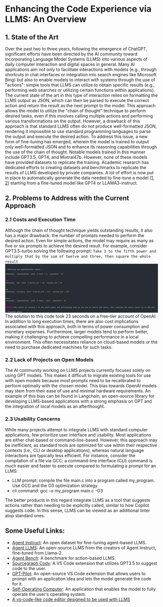# Enhancing the Code Experience via LLMS: An Overview

## 1. State of the Art

Over the past two to three years, following the emergence of ChatGPT, significant efforts have been directed by the AI community toward incorporating Language Model Systems (LLMS) into various aspects of daily computer interaction and digital spaces in general. Many AI applications aim not only to facilitate interactions with models (e.g., through shortcuts in chat interfaces or integration into search engines like Microsoft Bing) but also to enable models to interact with systems through the use of "actions": simple tools that LLMS can utilize to obtain specific results (e.g., performing web searches or utilizing certain functions within applications). The current state of the art in this type of interaction relies on formatting the LLMS output as JSON, which can then be parsed to execute the correct action and return the result as the next prompt to the model. This approach allows the model to utilize the "chain of thought" technique to perform desired tasks, even if this involves calling multiple actions and performing various transformations on the output. However, a drawback of this approach is that standard LLMS often do not produce well-formatted JSON, rendering it impossible to use standard programming languages to parse the output and execute the desired action. To address this issue, a new form of fine-tuning has emerged, wherein the model is trained to output only well-formatted JSON and to enhance its reasoning capabilities through the use of the chain of thought. Notable models trained in this manner include GPT3.5, GPT4, and Mixtral47b. However, none of these models have provided datasets to replicate the training. Academic research has dedicated efforts to creating datasets and benchmarks to replicate the results of LLMS developed by private companies. A lot of effort is now put in place to automatically generate the data needed to fine-tune a model ([1](https://arxiv.org/abs/2406.08464), [2](https://huggingface.co/datasets/THUDM/AgentInstruct)) starting from a fine-tuned model like GPT4 or LLAMA3-instruct.

## 2. Problems to Address with the Current Approach

### 2.1 Costs and Execution Time

Although the chain of thought technique yields outstanding results, it also has a major drawback: the number of prompts needed to perform the desired action. Even for simple actions, the model may require as many as five or six prompts to achieve the desired result. For example, consider GPT3.5-turbo solving the following prompt: ```Take 3 to the fifth power and multiply that by the sum of twelve and three, then square the whole result``` ![openAI GPT3.5 chain execution](./imgs/open_ai_chain.png)The solution to this code took 23 seconds on a free-tier account of OpenAI. In addition to long execution times, there are also cost implications associated with this approach, both in terms of power consumption and monetary expenses. Furthermore, larger models tend to perform better, making it challenging to achieve compelling performance in a local environment. This often necessitates reliance on cloud-based models or the need to purchase dedicated machines for such tasks.

### 2.2 Lack of Projects on Open Models

The AI community working on LLMS projects currently focuses solely on using GPT models. This makes it difficult to migrate existing tools for use with open models because most prompts need to be recalibrated to perform optimally with the chosen model. This bias towards OpenAI models may stem from their ease of use and minimal hardware requirements. An example of this bias can be found in Langchain, an open-source library for developing LLMS-based applications with a strong emphasis on GPT and the integration of local models as an afterthought.

### 2.3 Usability Concerns

While many projects attempt to integrate LLMS with standard computer applications, few prioritize user interface and usability. Most applications are either chat-based or command-line-based. However, this approach may be inefficient, as standard tools are optimized for use within their respective contexts (i.e., CLI or desktop applications), whereas natural language interactions are typically less efficient. For instance, consider the compilation of a file via GCC: a command-line interface (CLI) command is much easier and faster to execute compared to formulating a prompt for an LLMS:
- LLM prompt: compile the file main.c into a program called my_program. Use GCC and the O3 optimization strategy
- cli command: gcc -o my_program main.c -O3

The better products in this regard integrate LLMS as a tool that suggests actions rather than needing to be explicitly called, similar to how Copilot suggests code. In this sense, LLMS can be viewed as an additional linter atop standard ones.

## Some Useful Links:

- [Agent Instruct](https://huggingface.co/datasets/THUDM/AgentInstruct): An open dataset for fine-tuning agent-based LLMS.
- [Agent LLMS](https://arxiv.org/abs/2310.12823): An open-source LLMS from the creators of Agent Instruct, fine-tuned from Llama-2.
- [Agent Bench](https://arxiv.org/abs/2308.03688): A benchmark for action-based LLMS.
- [Sourcegraph Cody](https://sourcegraph.com): A VS Code extension that utilizes GPT3.5 to suggest code to the user.
- [GPT-Pilot](https://github.com/Pythagora-io/gpt-pilot): An open-source VS Code extension that allows users to prompt with an application idea and lets the model generate the code for it.
- [Self-Operating Computer](https://github.com/OthersideAI/self-operating-computer): An application that enables the model to fully operate the user's operating system.
- [A vs-code-like code editor designed to be used with LLMS](https://www.trycursor.com/)

